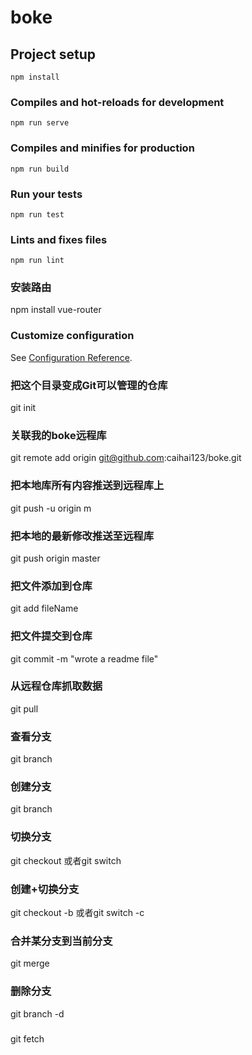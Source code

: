 # boke

## Project setup
```
npm install
```

### Compiles and hot-reloads for development
```
npm run serve
```

### Compiles and minifies for production
```
npm run build
```

### Run your tests
```
npm run test
```

### Lints and fixes files
```
npm run lint
```
### 安装路由
npm install vue-router

### Customize configuration
See [Configuration Reference](https://cli.vuejs.org/config/).

### 把这个目录变成Git可以管理的仓库
git init

### 关联我的boke远程库
git remote add origin git@github.com:caihai123/boke.git

### 把本地库所有内容推送到远程库上
git push -u origin m

### 把本地的最新修改推送至远程库
git push origin master

### 把文件添加到仓库
git add fileName

### 把文件提交到仓库
git commit -m "wrote a readme file"

### 从远程仓库抓取数据
git pull

### 查看分支
git branch

### 创建分支
git branch <name>

### 切换分支
git checkout <name>或者git switch <name>

### 创建+切换分支
git checkout -b <name>或者git switch -c <name>

### 合并某分支到当前分支
git merge <name>

### 删除分支
git branch -d <name>

### 
git fetch
